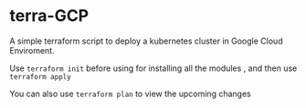 # terra-GCP

A simple terraform script to deploy a kubernetes cluster in Google Cloud Enviroment.

Use ```terraform init``` before using for installing all the modules , and then use ```terraform apply``` 

You can also use ```terraform plan``` to view the upcoming changes
